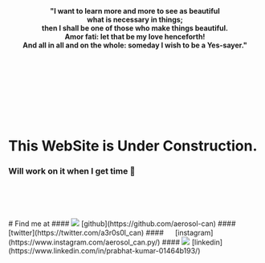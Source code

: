 <head>
<link rel="shortcut icon" type="image/png" href="favicon/favicon-32x32.png">  
</head>




<div align="center"><b>"I want to learn more and more to see as beautiful</b></div>
<div align="center"><b>what is necessary in things;</b></div>
<div align="center"><b>then I shall be one of those who make things beautiful.</b></div>
<div align="center"><b>Amor fati: let that be my love henceforth!</b></div>
<div align="center"><b>And all in all and on the whole: someday I wish to be a Yes-sayer."</b></div>
<br>
<br>
<br>
<br>
<br>
<br>
<br>
<br>




# This WebSite is Under Construction.
### Will work on it when I get time 🥱
<br>
<br>


<br>
<br>
# Find me at
#### <img src="https://github.githubassets.com/favicons/favicon-dark.png"> [github](https://github.com/aerosol-can)
#### <img src=""> [twitter](https://twitter.com/a3r0s0l_can)
#### <img src="https://instagram.com/static/images/ico/favicon.ico/36b3ee2d91ed.ico width="15" height="15"> [instagram](https://www.instagram.com/aerosol_can.py/)
#### <img src="pic_trulli.jpg"> [linkedin](https://www.linkedin.com/in/prabhat-kumar-01464b193/)















